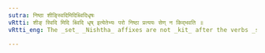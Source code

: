 ```yaml
---
sutra: निष्ठा शीङ्स्विदिमिदिक्ष्विदिधृषः
vRtti: शीङ् स्विदि मिदि क्ष्विदि धृष् इत्येतेभ्यः परो निष्ठा प्रत्ययः सेण् न किद्भवति ॥
vRtti_eng: The _set_ _Nishtha_ affixes are not _kit_ after the verbs _si_ 'to lie down,' _svid_ 'to sweat,' _mid_ 'to melt,' _kshvid_ 'to be unctuous,' and _dhrish_ 'to offend.'

---
```

